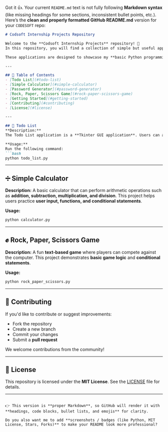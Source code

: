 Got it 👍. Your current `README.md` text is not fully following **Markdown syntax** (like missing headings for some sections, inconsistent bullet points, etc.). Here’s the **clean and properly formatted GitHub README.md** version for your `CODESOFT` repo:

````markdown
# Codsoft Internship Projects Repository

Welcome to the **Codsoft Internship Projects** repository! 🎉  
In this repository, you will find a collection of simple but useful applications that I developed during my internship at Codsoft.  

These applications are designed to showcase my **basic Python programming skills** and are perfect for beginners looking to learn and improve their coding abilities.

---

## 📑 Table of Contents
- [Todo List](#todo-list)
- [Simple Calculator](#simple-calculator)
- [Password Generator](#password-generator)
- [Rock, Paper, Scissors Game](#rock-paper-scissors-game)
- [Getting Started](#getting-started)
- [Contributing](#contributing)
- [License](#license)

---

## 📝 Todo List
**Description:**  
The Todo List application is a **Tkinter GUI application**. Users can add tasks, cross/uncross tasks, and remove tasks from the list. It's a great way to practice **data structures** and **control flow**.

**Usage:**  
Run the following command:  
```bash
python todo_list.py
````

---

## ➗ Simple Calculator

**Description:**
A basic calculator that can perform arithmetic operations such as **addition, subtraction, multiplication, and division**. This project helps users practice **user input, functions, and conditional statements**.

**Usage:**

```bash
python calculator.py
```

---


## ✊ Rock, Paper, Scissors Game

**Description:**
A fun **text-based game** where players can compete against the computer. This project demonstrates **basic game logic** and **conditional statements**.

**Usage:**

```bash
python rock_paper_scissors.py
```

---



## 🤝 Contributing

If you'd like to contribute or suggest improvements:

* Fork the repository
* Create a new branch
* Commit your changes
* Submit a **pull request**

We welcome contributions from the community!

---

## 📜 License

This repository is licensed under the **MIT License**.
See the [LICENSE](LICENSE) file for details.

---

```

👉 This version is **proper Markdown**, so GitHub will render it with **headings, code blocks, bullet lists, and emojis** for clarity.  

Do you also want me to add **screenshots / badges (like Python, MIT License, Stars, Forks)** to make your README look more professional?
```
